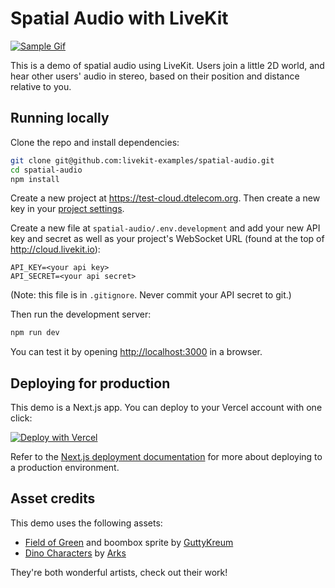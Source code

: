 # Spatial Audio with LiveKit

[![Sample Gif](https://user-images.githubusercontent.com/8453967/221318613-861215da-1d71-492e-979f-dc7f18cb5c7f.gif)](https://spatial-audio-demo.livekit.io/)

This is a demo of spatial audio using LiveKit. Users join a little 2D world, and hear other users' audio in stereo, based on their position and distance relative to you.

## Running locally

Clone the repo and install dependencies:

```bash
git clone git@github.com:livekit-examples/spatial-audio.git
cd spatial-audio
npm install
```

Create a new project at <https://test-cloud.dtelecom.org>. Then create a new key in your [project settings](https://test-cloud.dtelecom.org/settings).

Create a new file at `spatial-audio/.env.development` and add your new API key and secret as well as your project's WebSocket URL (found at the top of <http://cloud.livekit.io>):

```
API_KEY=<your api key>
API_SECRET=<your api secret>
```

(Note: this file is in `.gitignore`. Never commit your API secret to git.)

Then run the development server:

```bash
npm run dev
```

You can test it by opening <http://localhost:3000> in a browser.

## Deploying for production

This demo is a Next.js app. You can deploy to your Vercel account with one click:

[![Deploy with Vercel](https://vercel.com/button)](https://vercel.com/new/clone?repository-url=https://github.com/dTelecom/spatial-audio&env=API_KEY,API_SECRET&envDescription=Get%20these%20from%20your%20cloud%20livekit%20project.&envLink=https%3A%2F%2Fcloud.livekit.io&project-name=my-spatial-audio-app)

Refer to the [Next.js deployment documentation](https://nextjs.org/docs/deployment) for more about deploying to a production environment.

## Asset credits

This demo uses the following assets:

- [Field of Green](https://guttykreum.itch.io/field-of-green) and boombox sprite by [GuttyKreum](https://twitter.com/GuttyKreum)
- [Dino Characters](https://arks.itch.io/dino-characters) by [Arks](https://arks.digital/)

They're both wonderful artists, check out their work!
